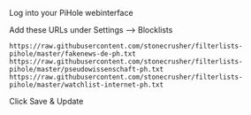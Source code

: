 Log into your PiHole webinterface

Add these URLs under Settings --> Blocklists

```
https://raw.githubusercontent.com/stonecrusher/filterlists-pihole/master/fakenews-de-ph.txt
https://raw.githubusercontent.com/stonecrusher/filterlists-pihole/master/pseudowissenschaft-ph.txt
https://raw.githubusercontent.com/stonecrusher/filterlists-pihole/master/watchlist-internet-ph.txt
```

Click Save & Update
